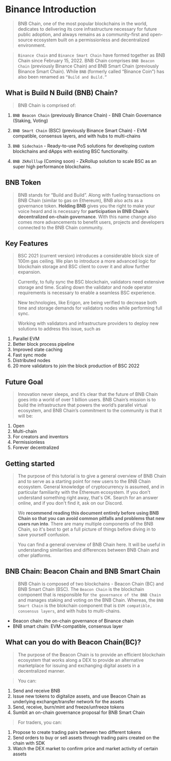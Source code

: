 # Binance Introduction

> BNB Chain, one of the most popular blockchains in the world, dedicates to delivering its core infrastructure necessary for future public adoption, and always remains as a community-first and open-source ecosystem built on a permissionless and decentralized environment.

> `Binance Chain` and `Binance Smart Chain` have formed together as BNB Chain since February 15, 2022. BNB Chain comprises `BNB Beacon Chain` (previously Binance Chain) and BNB Smart Chain (previously Binance Smart Chain). While `BNB` (formerly called “Binance Coin”) has also been renamed as `“Build and Build.”` 

## What is Build N Build (BNB) Chain?​

> BNB Chain is comprised of:

1. `BNB Beacon Chain` (previously Binance Chain) - BNB Chain Governance (Staking, Voting)

1. `BNB Smart Chain` (BSC) (previously Binance Smart Chain) - EVM compatible, consensus layers, and with hubs to multi-chains

1. `BNB Sidechain` - Ready-to-use PoS solutions for developing custom blockchains and dApps with existing BSC functionality.

1. `BNB ZkRolllup` (Coming soon) - ZkRollup solution to scale BSC as an super high performance blockchains.

## BNB Token

> BNB stands for “Build and Build”. Along with fueling transactions on BNB Chain (similar to gas on Ethereum), BNB also acts as a governance token. **Holding BNB** gives you the right to make your voice heard and is necessary for **participation in BNB Chain’s decentralized on-chain governance**. With this name change also comes more advancements to benefit users, projects and developers connected to the BNB Chain community.

## Key Features

> BSC 2021 (current version) introduces a considerable block size of 100m gas ceiling. We plan to introduce a more advanced logic for blockchain storage and BSC client to cover it and allow further expansion. 

> Currently, to fully sync the BSC blockchain, validators need extensive storage and time. Scaling down the validator and node operator requirements is necessary to enable a seamless BSC experience.

> New technologies, like Erigon, are being verified to decrease both time and storage demands for validators nodes while performing full sync.

> Working with validators and infrastructure providers to deploy new solutions to address this issue, such as

1. Parallel EVM
1. Better block process pipeline
1. Improved state caching
1. Fast sync mode
1. Distributed nodes
1. 20 more validators to join the block production of BSC 2022

## Future Goal​

> Innovation never sleeps, and it’s clear that the future of BNB Chain goes into a world of over 1 billion users. BNB Chain’s mission is to build the infrastructure that powers the world’s parallel virtual ecosystem, and BNB Chain’s commitment to the community is that it will be:

1. Open
1. Multi-chain
1. For creators and inventors
1. Permissionless
1. Forever decentralized

## Getting started

> The purpose of this tutorial is to give a general overview of BNB Chain and to serve as a starting point for new users to the BNB Chain ecosystem. General knowledge of cryptocurrency is assumed, and in particular familiarity with the Ethereum ecosystem. If you don't understand something right away, that's OK. Search for an answer online, and if you don't find it, ask on our Discord.

> We **recommend reading this document entirely before using BNB Chain so that you can avoid common pitfalls and problems that new users run into**. There are many multiple components of the BNB Chain, so it's best to get a full picture of things before diving in to save yourself confusion.

> You can find a general overview of BNB Chain here. It will be useful in understanding similarities and differences between BNB Chain and other platforms.

## BNB Chain: Beacon Chain and BNB Smart Chain​

> BNB Chain is composed of two blockchains - Beacon Chain (BC) and BNB Smart Chain (BSC). The `Beacon Chain` is the blockchain component that is responsible for `the governance of the BNB Chain` and manages staking and voting on the BNB Chain. Whereas, the `BNB Smart Chain` is the blokchain component that is `EVM compatible, consensus layers`, and with hubs to multi-chains.

- Beacon chain: the on-chain governance of Binance chain 
- BNB smart chain: EVM-compatible, consensus layer

## What can you do with Beacon Chain(BC)?​

> The purpose of the Beacon Chain is to provide an efficient blockchain ecosystem that works along a DEX to provide an alternative marketplace for issuing and exchanging digital assets in a decentralized manner.

> You can:

1. Send and receive BNB
1. Issue new tokens to digitalize assets, and use Beacon Chain as underlying exchange/transfer network for the assets
1. Send, receive, burn/mint and freeze/unfreeze tokens
1. Sumbit an on-chain governance proposal for BNB Smart Chain

> For traders, you can:

1. Propose to create trading pairs between two different tokens
1. Send orders to buy or sell assets through trading pairs created on the chain with SDK
1. Watch the DEX market to confirm price and market activity of certain assets